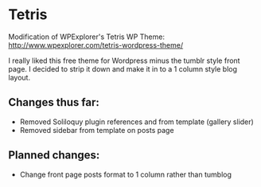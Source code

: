 # Tetris

Modification of WPExplorer's Tetris WP Theme: http://www.wpexplorer.com/tetris-wordpress-theme/

I really liked this free theme for Wordpress minus the tumblr style front page. I decided to strip it down and make it in to a 1 column style blog layout.


## Changes thus far:
- Removed Soliloquy plugin references and from template (gallery slider)
- Removed sidebar from template on posts page

## Planned changes: 
- Change front page posts format to 1 column rather than tumblog